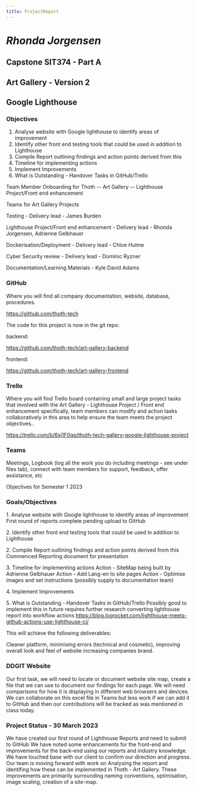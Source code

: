 ```yaml
---
title: ProjectReport
---
```



# _Rhonda Jorgensen_

## Capstone SIT374 - Part A

## Art Gallery - Version 2

## Google Lighthouse

### Objectives

1. Analyse website with Google lighthouse to identify areas of improvement
2. Identify other front end testing tools that could be used in addition to Lighthouse
3. Compile Report outlining findings and action points derived from this
4. Timeline for implementing actions
5. Implement Improvements
6. What is Outstanding - Handover Tasks in GitHub/Trello

Team Member Onboarding for Thoth -- Art Gallery -- Lighthouse Project/Front end enhancement

Teams for Art Gallery Projects

Testing - Delivery lead - James Burden

Lighthouse Project/Front end enhancement - Delivery lead - Rhonda Jorgensen, Adrienne Gelbhauer

Dockerisation/Deployment - Delivery lead - Chloe Hulme

Cyber Security review - Delivery lead - Dominic Ryzner

Documentation/Learning Materials - Kyle David Adams

### GitHub

Where you will find all company documentation, website, database, procedures.

<https://github.com/thoth-tech>

The code for this project is now in the git repo:

backend:

<https://github.com/thoth-tech/art-gallery-backend>

frontend:

<https://github.com/thoth-tech/art-gallery-frontend>

### Trello

Where you will find Trello board containing small and large project tasks that involved with the Art
Gallery - Lighthouse Project / Front end enhancement specifically, team members can modify and
action tasks collaboratively in this area to help ensure the team meets the project objectives..

<https://trello.com/b/6sj1F0qp/thoth-tech-gallery-google-lighthouse-project>

### Teams

Meetings, Logbook (log all the work you do including meetings - see under files tab), connect with
team members for support, feedback, offer assistance, etc

Objectives for Semester 1 2023

### Goals/Objectives

1\. Analyse website with Google lighthouse to identify areas of improvement First round of reports
complete pending upload to GitHub

2\. Identify other front end testing tools that could be used in addition to Lighthouse

2\. Compile Report outlining findings and action points derived from this Commenced Reporting
document for presentation

3\. Timeline for implementing actions Action - SiteMap being built by Adrienne Gelbhauer Action -
Add Lang-en to site pages Action - Optimise images and set instructions (possibly supply to
documentation team)

4\. Implement Improvements

5\. What is Outstanding - Handover Tasks in GitHub/Trello Possibly good to implement this in future
requires further research converting lighthouse report into workflow actions
<https://blog.logrocket.com/lighthouse-meets-github-actions-use-lighthouse-ci/>

This will achieve the following deliverables:

Cleaner platform, minimising errors (technical and cosmetic), improving overall look and feel of
website increasing companies brand.

### DDGIT Website

Our first task, we will need to locate or document website site map, create a file that we can use
to document our findings for each page. We will need comparisons for how it is displaying in
different web browsers and devices. We can collaborate on this excel file in Teams but less work if
we can add it to GitHub and then our contributions will be tracked as was mentioned in class today.

### Project Status - 30 March 2023

We have created our first round of Lighthouse Reports and need to submit to GitHub We have noted
some enhancements for the front-end and improvements for the back-end using our reports and industry
knowledge. We have touched base with our client to confirm our direction and progress. Our team is
moving forward with work on Analysing the report and identifing how these can be implemented in
Thoth - Art Gallery. These improvements are primarily surrounding naming conventions, optimisation,
image scaling, creation of a site-map.
